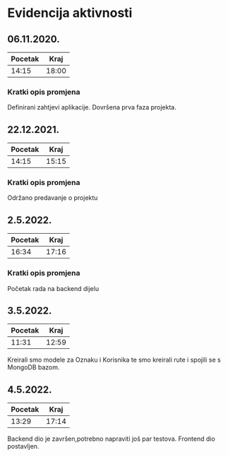 # Evidencija aktivnosti

## 06.11.2020.
Pocetak | Kraj
------- | ----
14:15   | 18:00
### Kratki opis promjena
Definirani zahtjevi aplikacije.
Dovršena prva faza projekta.


## 22.12.2021.
Pocetak | Kraj
------- | ----
14:15   | 15:15
### Kratki opis promjena
Održano predavanje o projektu

## 2.5.2022.
Pocetak | Kraj
------- | ----
16:34   | 17:16 
### Kratki opis promjena
Početak rada na backend dijelu

## 3.5.2022.
Pocetak | Kraj
------- | ----
11:31   | 12:59
Kreirali smo modele za Oznaku i Korisnika te smo kreirali rute i spojili se s MongoDB bazom. 

## 4.5.2022.
Pocetak | Kraj
------- | ----
13:29   | 17:14

Backend dio je završen,potrebno napraviti još par testova. Frontend dio postavljen.
